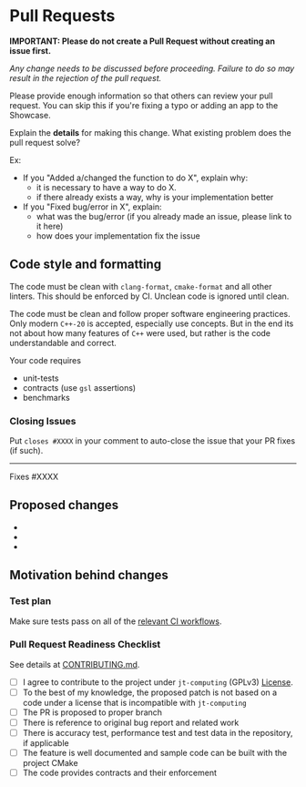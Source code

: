 # Pull Requests

**IMPORTANT: Please do not create a Pull Request without creating an issue first.**

*Any change needs to be discussed before proceeding. Failure to do so may result
in the rejection of the pull request.*

Please provide enough information so that others can review your pull request. You
can skip this if you're fixing a typo or adding an app to the Showcase.

Explain the **details** for making this change. What existing problem does the pull
request solve?

Ex:

* If you "Added a/changed the function to do X", explain why:
  * it is necessary to have a way to do X.
  * if there already exists a way, why is your implementation better
* If you "Fixed bug/error in X", explain:
  * what was the bug/error (if you already made an issue, please link to it here)
  * how does your implementation fix the issue

## Code style and formatting

The code must be clean with `clang-format`, `cmake-format` and all other
linters. This should be enforced by CI. Unclean code is ignored until clean.

The code must be clean and follow proper software engineering practices.
Only modern `C++-20` is accepted, especially use concepts. But in the end its
not about how many features of `C++` were used, but rather is the code
understandable and correct.

Your code requires

* unit-tests
* contracts (use `gsl` assertions)
* benchmarks

### Closing Issues

Put `closes #XXXX` in your comment to auto-close the issue that your PR fixes
(if such).

---

Fixes #XXXX

## Proposed changes

*
*
*

## Motivation behind changes

### Test plan

Make sure tests pass on all of the [relevant CI workflows](https://github.com/JonasToth/jt-computing/actions).

### Pull Request Readiness Checklist

See details at [CONTRIBUTING.md](https://github.com/filipdutescu/modern-cpp-template/blob/master/CONTRIBUTING.md).

* [ ] I agree to contribute to the project under `jt-computing` (GPLv3) [License](LICENSE).
* [ ] To the best of my knowledge, the proposed patch is not based on a code under
  a license that is incompatible with `jt-computing`
* [ ] The PR is proposed to proper branch
* [ ] There is reference to original bug report and related work
* [ ] There is accuracy test, performance test and test data in the repository,
  if applicable
* [ ] The feature is well documented and sample code can be built with the project
  CMake
* [ ] The code provides contracts and their enforcement
